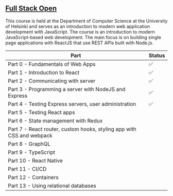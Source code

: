 ## [Full Stack Open](https://fullstackopen.com/en/)

This course is held at the Department of Computer Science at the University of Helsinki and serves as an introduction to modern web application development with JavaScript. The course is an introduction to modern JavaScript-based web development. The main focus is on building single page applications with ReactJS that use REST APIs built with Node.js.

| Part                                                                  | Status |
| --------------------------------------------------------------------- | ------ |
| Part 0 - Fundamentals of Web Apps                                     | ✅     |
| Part 1 - Introduction to React                                        | ✅     |
| Part 2 - Communicating with server                                    | ✅     |
| Part 3 - Programming a server with NodeJS and Express                 | ✅     |
| Part 4 - Testing Express servers, user administration                 | ✅     |
| Part 5 - Testing React apps                                           |        |
| Part 6 - State management with Redux                                  |        |
| Part 7 - React router, custom hooks, styling app with CSS and webpack |        |
| Part 8 - GraphQL                                                      |        |
| Part 9 - TypeScript                                                   |        |
| Part 10 - React Native                                                |        |
| Part 11 - CI/CD                                                       |        |
| Part 12 - Containers                                                  |        |
| Part 13 - Using relational databases                                  |        |
